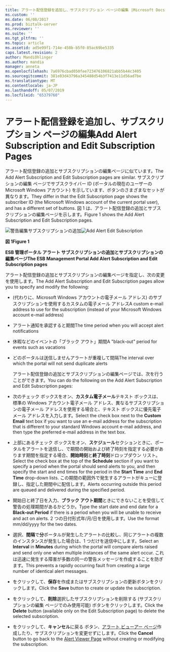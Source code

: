 ```yaml
---
title: アラート配信登録を追加し、サブスクリプション ページの編集 |Microsoft Docs
ms.custom: ''
ms.date: 06/08/2017
ms.prod: biztalk-server
ms.reviewer: ''
ms.suite: ''
ms.tgt_pltfrm: ''
ms.topic: article
ms.assetid: ad5e99f1-714e-458b-b5f0-85ac69be5335
caps.latest.revision: 2
author: MandiOhlinger
ms.author: mandia
manager: anneta
ms.openlocfilehash: 7a6976cbad050fee723476106821abb5b44c3405
ms.sourcegitcommit: 381e83d43796a345488d54b3f7413e11d56ad7be
ms.translationtype: MT
ms.contentlocale: ja-JP
ms.lasthandoff: 05/07/2019
ms.locfileid: "65379760"
---
```

# <a name="add-alert-subscription-and-edit-subscription-pages"></a><span data-ttu-id="af582-102">アラート配信登録を追加し、サブスクリプション ページの編集</span><span class="sxs-lookup"><span data-stu-id="af582-102">Add Alert Subscription and Edit Subscription Pages</span></span>
<span data-ttu-id="af582-103">アラート配信登録の追加とサブスクリプションの編集ページに似ています。</span><span class="sxs-lookup"><span data-stu-id="af582-103">The Add Alert Subscription and Edit Subscription pages are similar.</span></span> <span data-ttu-id="af582-104">サブスクリプションの編集 ページでサブスクライバー ID (ポータルの現在のユーザーの Microsoft Windows アカウント) を示しています、ボタンのさまざまなセットが異なります。</span><span class="sxs-lookup"><span data-stu-id="af582-104">They differ in that the Edit Subscription page shows the subscriber ID (the Microsoft Windows account of the current portal user), and has a different set of buttons.</span></span> <span data-ttu-id="af582-105">図 1 は、アラート配信登録の追加とサブスクリプションの編集ページを示します。</span><span class="sxs-lookup"><span data-stu-id="af582-105">Figure 1 shows the Add Alert Subscription and Edit Subscription pages.</span></span>  

 <span data-ttu-id="af582-106">![警告編集サブスクリプションの追加](../esb-toolkit/media/ch8-addalerteditsubscription.gif "Ch8 AddAlertEditSubscription")</span><span class="sxs-lookup"><span data-stu-id="af582-106">![Add Alert Edit Subscription](../esb-toolkit/media/ch8-addalerteditsubscription.gif "Ch8-AddAlertEditSubscription")</span></span>  

 <span data-ttu-id="af582-107">**図 1**</span><span class="sxs-lookup"><span data-stu-id="af582-107">**Figure 1**</span></span>  

 <span data-ttu-id="af582-108">**ESB 管理ポータル アラート サブスクリプションの追加とサブスクリプションの編集ページ**</span><span class="sxs-lookup"><span data-stu-id="af582-108">**The ESB Management Portal Add Alert Subscription and Edit Subscription pages**</span></span>  

 <span data-ttu-id="af582-109">アラート配信登録の追加とサブスクリプションの編集ページを指定し、次の変更を使用します。</span><span class="sxs-lookup"><span data-stu-id="af582-109">The Add Alert Subscription and Edit Subscription pages allow you to specify and modify the following:</span></span>  

- <span data-ttu-id="af582-110">(代わりに、Microsoft Windows アカウントの電子メール アドレス) のサブスクリプションを使用するカスタムの電子メール アドレス</span><span class="sxs-lookup"><span data-stu-id="af582-110">A custom e-mail address to use for the subscription (instead of your Microsoft Windows account e-mail address)</span></span>  

- <span data-ttu-id="af582-111">アラート通知を承認すると期間</span><span class="sxs-lookup"><span data-stu-id="af582-111">The time period when you will accept alert notifications</span></span>  

- <span data-ttu-id="af582-112">休暇などのイベントの「ブラック アウト」期間</span><span class="sxs-lookup"><span data-stu-id="af582-112">A "black-out" period for events such as vacations</span></span>  

- <span data-ttu-id="af582-113">どのポータルは送信しませんアラートが重複して間隔</span><span class="sxs-lookup"><span data-stu-id="af582-113">The interval over which the portal will not send duplicate alerts</span></span>  

  <span data-ttu-id="af582-114">アラート配信登録の追加とサブスクリプションの編集ページでは、次を行うことができます。</span><span class="sxs-lookup"><span data-stu-id="af582-114">You can do the following on the Add Alert Subscription and Edit Subscription pages:</span></span>  

- <span data-ttu-id="af582-115">次のチェック ボックスをオン、**カスタム電子メール**テキスト ボックスは、標準の Windows アカウント電子メール アドレス、異なるサブスクリプションの電子メール アドレスを使用する場合と、テキスト ボックスに優先電子メール アドレスを入力します。</span><span class="sxs-lookup"><span data-stu-id="af582-115">Select the check box next to the **Custom Email** text box if you want to use an e-mail address for the subscription that is different to your standard Windows account e-mail address, and then type the preferred e-mail address in the text box.</span></span>  

- <span data-ttu-id="af582-116">上部にあるチェック ボックスをオン、**スケジュール**セクションときに、ポータルをアラートを送信し、で期間の開始および終了時刻を指定する必要があります期間を指定する場合、**開始時刻**と**終了時刻**ドロップダウン リスト。</span><span class="sxs-lookup"><span data-stu-id="af582-116">Select the check box at the top of the **Schedule** section if you want to specify a period when the portal should send alerts to you, and then specify the start and end times for the period in the **Start Time** and **End Time** drop-down lists.</span></span> <span data-ttu-id="af582-117">この期間の範囲外で発生するアラートがキューに登録し、指定した期間中に配信します。</span><span class="sxs-lookup"><span data-stu-id="af582-117">Alerts occurring outside this period are queued and delivered during the specified period.</span></span>  

- <span data-ttu-id="af582-118">開始日と終了日を入力、**ブラック アウト期間**ときにできないことを受信して警告の処理期間があるかどうか。</span><span class="sxs-lookup"><span data-stu-id="af582-118">Type the start date and end date for a **Black-out Period** if there is a period when you will be unable to receive and act on alerts.</span></span> <span data-ttu-id="af582-119">2 つの日付形式年/月/日を使用します。</span><span class="sxs-lookup"><span data-stu-id="af582-119">Use the format mm/dd/yyyy for the two dates.</span></span>  

- <span data-ttu-id="af582-120">選択、**間隔**で**分**ポータルが発生したアラートの比較し、同じアラートの複数のインスタンスが発生した場合は、1 つだけを送信中にします。</span><span class="sxs-lookup"><span data-stu-id="af582-120">Select an **Interval** in **Minutes** during which the portal will compare alerts raised and send only one when multiple instances of the same alert occur.</span></span> <span data-ttu-id="af582-121">これは迅速に発生する障害が多数の同一の警告メッセージを作成することを防ぎます。</span><span class="sxs-lookup"><span data-stu-id="af582-121">This prevents a rapidly occurring fault from creating a large number of identical alert messages.</span></span>  

- <span data-ttu-id="af582-122">をクリックして、**保存**を作成またはサブスクリプションの更新ボタンをクリックします。</span><span class="sxs-lookup"><span data-stu-id="af582-122">Click the **Save** button to create or update the subscription.</span></span>  

- <span data-ttu-id="af582-123">をクリックして、**削除**選択したサブスクリプションを削除する (サブスクリプションの編集 ページでのみ使用可能) ボタンをクリックします。</span><span class="sxs-lookup"><span data-stu-id="af582-123">Click the **Delete** button (available only on the Edit Subscription page) to delete the selected subscription.</span></span>  

- <span data-ttu-id="af582-124">をクリックして、**キャンセル**に戻る ボタン、[アラート ビューアー ページ](../esb-toolkit/alert-viewer-page.md)作成したり、サブスクリプションを変更せずにします。</span><span class="sxs-lookup"><span data-stu-id="af582-124">Click the **Cancel** button to go back to the [Alert Viewer Page](../esb-toolkit/alert-viewer-page.md) without creating or modifying the subscription.</span></span>
